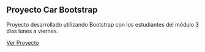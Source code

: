 ## Proyecto Car Bootstrap

Proyecto desarrollado utilizando Bootstrap con los estudiantes del módulo 3 días lunes a viernes.

[Ver Proyecto](https://icei2021.github.io/cars-project-mod3/)